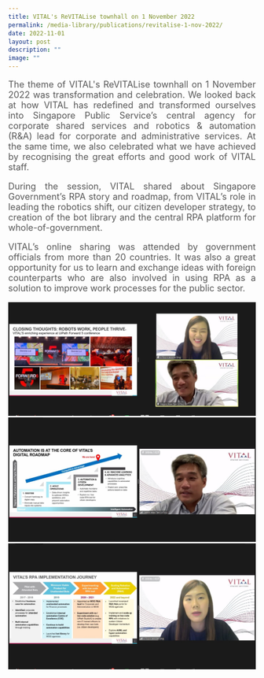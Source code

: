 ```yaml
---
title: VITAL's ReVITALise townhall on 1 November 2022
permalink: /media-library/publications/revitalise-1-nov-2022/
date: 2022-11-01
layout: post
description: ""
image: ""
---
```

<p style="font-size: 18px;color:#585858;text-align:justify;">
The theme of VITAL's ReVITALise townhall on 1 November 2022 was transformation and celebration. We looked back at how VITAL has redefined and transformed ourselves into Singapore Public Service’s central agency for corporate shared services and robotics & automation (R&A) lead for corporate and administrative services. At the same time, we also celebrated what we have achieved by recognising the great efforts and good work of VITAL staff.
</p>
<p style="font-size: 18px;color:#585858;text-align:justify;">
During the session, VITAL shared about Singapore Government’s RPA story and roadmap, from VITAL’s role in leading the robotics shift, our citizen developer strategy, to creation of the bot library and the central RPA platform for whole-of-government.
</p>
<p style="font-size: 18px;color:#585858;text-align:justify;">
VITAL’s online sharing was attended by government officials from more than 20 countries. It was also a great opportunity for us to learn and exchange ideas with foreign counterparts who are also involved in using RPA as a solution to improve work processes for the public sector.
</p>
<img src="/images/Media/MFA SCP 01.jpg">
<br>
<img src="/images/Media/MFA SCP 02.jpg">
<br>
<img src="/images/Media/MFA SCP 03.jpg">